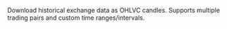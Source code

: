 Download historical exchange data as OHLVC candles. Supports multiple trading pairs and custom time ranges/intervals.
